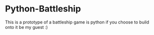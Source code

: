 # Python-Battleship
This is a prototype of a battleship game is python if you choose to build onto it be my guest :)

